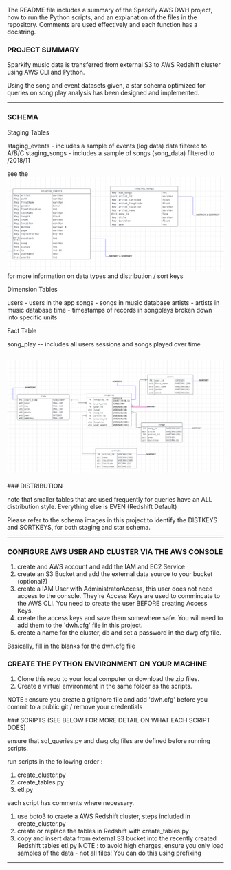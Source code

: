 The README file includes a summary of the Sparkify AWS DWH project, how to run the Python scripts, and an explanation of the files in the repository. Comments are used effectively and each function has a docstring.

### PROJECT SUMMARY

Sparkify music data is transferred from external S3 to AWS Redshift cluster using AWS CLI and Python.

Using the song and event datasets given, a star schema optimized for queries on song play analysis has been designed and implemented.

---

### SCHEMA

Staging Tables

staging_events - includes a sample of events (log data) data filtered to A/B/C
staging_songs - includes a sample of songs (song_data) filtered to /2018/11

see the ![Staging Diagram](images/staging_tables.png) for more information on data types and distribution / sort keys

Dimension Tables

users - users in the app
songs - songs in music database
artists - artists in music database
time - timestamps of records in songplays broken down into specific units

Fact Table

song_play -- includes all users sessions and songs played over time

## ![Star Schema Design ](images/star_schema.png)

### DISTRIBUTION

note that smaller tables that are used frequently for queries have an ALL distribution style. Everything else is EVEN (Redshift Default)

Please refer to the schema images in this project to identify the DISTKEYS and SORTKEYS, for both staging and star schema.

---

### CONFIGURE AWS USER AND CLUSTER VIA THE AWS CONSOLE

1. create and AWS account and add the IAM and EC2 Service
2. create an S3 Bucket and add the external data source to your bucket (optional?)
3. create a IAM User with AdministratorAccess, this user does not need access to the console. They're Access Keys are used to commincate to the AWS CLI. You need to create the user BEFORE creating Access Keys.
4. create the access keys and save them somewhere safe. You will need to add them to the 'dwh.cfg' file in this project.
5. create a name for the cluster, db and set a password in the dwg.cfg file.

Basically, fill in the blanks for the dwh.cfg file

### CREATE THE PYTHON ENVIRONMENT ON YOUR MACHINE

1. Clone this repo to your local computer or download the zip files.
2. Create a virtual environment in the same folder as the scripts.

NOTE : ensure you create a gitignore file and add 'dwh.cfg' before you commit to a public git / remove your credentials

### SCRIPTS (SEE BELOW FOR MORE DETAIL ON WHAT EACH SCRIPT DOES)

ensure that sql_queries.py and dwg.cfg files are defined before running scripts.

run scripts in the following order :

1. create_cluster.py
2. create_tables.py
3. etl.py

each script has comments where necessary.

1. use boto3 to craete a AWS Redshift cluster, steps included in create_cluster.py
2. create or replace the tables in Redshift with create_tables.py
3. copy and insert data from external S3 bucket into the recently created Redshift tables etl.py
   NOTE : to avoid high charges, ensure you only load samples of the data - not all files! You can do this using prefixing

---
